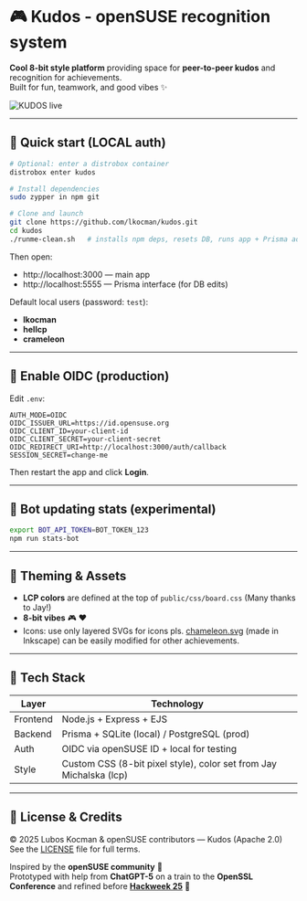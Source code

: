 # 🎮 Kudos - openSUSE recognition system

**Cool 8-bit style platform** providing space for **peer-to-peer kudos** and recognition for achievements.  
Built for fun, teamwork, and good vibes ✨

![KUDOS live](https://github.com/user-attachments/assets/6fce7e47-03af-49fa-9402-0b89a4a2b199)

---

## 🚀 Quick start (LOCAL auth)

```bash
# Optional: enter a distrobox container
distrobox enter kudos

# Install dependencies
sudo zypper in npm git

# Clone and launch
git clone https://github.com/lkocman/kudos.git
cd kudos
./runme-clean.sh   # installs npm deps, resets DB, runs app + Prisma admin
```

Then open:

- http://localhost:3000 — main app  
- http://localhost:5555 — Prisma interface (for DB edits)

Default local users (password: `test`):

- **lkocman**
- **hellcp**
- **crameleon**

---

## 🔐 Enable OIDC (production)

Edit `.env`:

```
AUTH_MODE=OIDC
OIDC_ISSUER_URL=https://id.opensuse.org
OIDC_CLIENT_ID=your-client-id
OIDC_CLIENT_SECRET=your-client-secret
OIDC_REDIRECT_URI=http://localhost:3000/auth/callback
SESSION_SECRET=change-me
```

Then restart the app and click **Login**.

---

## 🤖 Bot updating stats (experimental)

```bash
export BOT_API_TOKEN=BOT_TOKEN_123
npm run stats-bot
```

---

## 🎨 Theming & Assets

- **LCP colors** are defined at the top of `public/css/board.css` (Many thanks to Jay!)
- **8-bit vibes** 🎮 ❤️
- Icons: use only layered SVGs for icons pls. [chameleon.svg](https://github.com/lkocman/kudos/blob/main/public/achievements/chameleon.svg)
 (made in Inkscape) can be easily modified for other achievements.
---

## 🧠 Tech Stack

| Layer | Technology |
|-------|-------------|
| Frontend | Node.js + Express + EJS |
| Backend | Prisma + SQLite (local) / PostgreSQL (prod) |
| Auth | OIDC via openSUSE ID + local for testing |
| Style | Custom CSS (8-bit pixel style), color set from Jay Michalska (lcp) |

---

## 💚 License & Credits

© 2025 Lubos Kocman & openSUSE contributors — Kudos (Apache 2.0)  
See the [LICENSE](./LICENSE) file for full terms.

Inspired by the **openSUSE community** 🦎  
Prototyped with help from **ChatGPT-5** on a train to the **OpenSSL Conference** and refined before [**Hackweek 25**](https://hackweek.opensuse.org/25/projects/kudos-aka-opensuse-recognition-platform) 🚀

